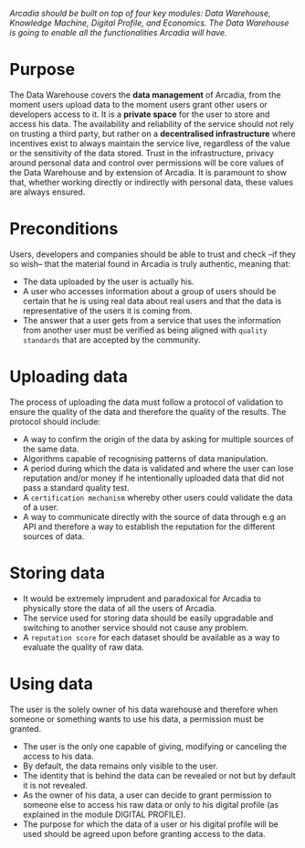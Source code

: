 *Arcadia should be built on top of four key modules: Data Warehouse, Knowledge Machine, Digital Profile, and Economics. The Data Warehouse is going to enable all the functionalities Arcadia will have.*

# Purpose

The Data Warehouse covers the **data management** of Arcadia, from the moment users upload data to the moment users grant other users or developers access to it. It is a **private space** for the user to store and access his data. The availability and reliability of the service should not rely on trusting a third party, but rather on a **decentralised infrastructure** where incentives exist to always maintain the service live, regardless of the value or the sensitivity of the data stored. Trust in the infrastructure, privacy around personal data and control over permissions will be core values of the Data Warehouse and by extension of Arcadia. It is paramount to show that, whether working directly or indirectly with personal data, these values are always ensured.

# Preconditions

Users, developers and companies should be able to trust and check –if they so wish– that the material found in Arcadia is truly authentic, meaning that:

* The data uploaded by the user is actually his.
* A user who accesses information about a group of users should be certain that he is using real data about real users and that the data is representative of the users it is coming from.
* The answer that a user gets from a service that uses the information from another user must be verified as being aligned with `quality standards` that are accepted by the community.

# Uploading data

The process of uploading the data must follow a protocol of validation to ensure the quality of the data and therefore the quality of the results. The protocol should include:

* A way to confirm the origin of the data by asking for multiple sources of the same data.
* Algorithms capable of recognising patterns of data manipulation.
* A period during which the data is validated and where the user can lose reputation and/or money if he intentionally uploaded data that did not pass a standard quality test.
* A `certification mechanism` whereby other users could validate the data of a user.
* A way to communicate directly with the source of data through e.g an API and therefore a way to establish the reputation for the different sources of data.

# Storing data

* It would be extremely imprudent and paradoxical for Arcadia to physically store the data of all the users of Arcadia.
* The service used for storing data should be easily upgradable and switching to another service should not cause any problem.
* A `reputation score` for each dataset should be available as a way to evaluate the quality of raw data.

# Using data

The user is the solely owner of his data warehouse and therefore when someone or something wants to use his data, a permission must be granted.

* The user is the only one capable of giving, modifying or canceling the access to his data.
* By default, the data remains only visible to the user.
* The identity that is behind the data can be revealed or not but by default it is not revealed.
* As the owner of his data, a user can decide to grant permission to someone else to access his raw data or only to his digital profile (as explained in the module DIGITAL PROFILE).
* The purpose for which the data of a user or his digital profile will be used should be agreed upon before granting access to the data.
